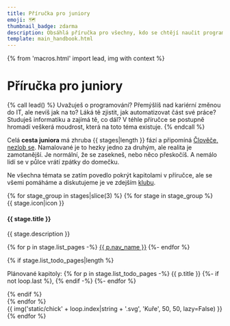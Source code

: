 ```yaml
---
title: Příručka pro juniory
emoji: 🗺️
thumbnail_badge: zdarma
description: Obsáhlá příručka pro všechny, kdo se chtějí naučit programovat a najít si práci v oboru.
template: main_handbook.html
---
```


{% from 'macros.html' import lead, img with context %}

# Příručka pro juniory

{% call lead() %}
  Uvažuješ o programování?
  Přemýšlíš nad kariérní změnou do IT, ale nevíš jak na to?
  Láká tě zjistit, jak automatizovat část své práce?
  Studuješ informatiku a zajímá tě, co dál?
  V téhle příručce se postupně hromadí veškerá moudrost, která na toto téma existuje.
{% endcall %}

Celá **cesta juniora** má zhruba {{ stages|length }} fází a připomíná [Člověče, nezlob se](https://cs.wikipedia.org/wiki/%C4%8Clov%C4%9B%C4%8De%2C_nezlob_se!).
Namalované je to hezky jedno za druhým, ale realita je zamotanější.
Je normální, že se zasekneš, nebo něco přeskočíš.
A nemálo lidí se v půlce vrátí zpátky do domečku.

Ne všechna témata se zatím povedlo pokrýt kapitolami v příručce, ale se všemi pomáháme a diskutujeme je ve zdejším [klubu](../club.md).

<div class="stage-cards">
{% for stage_group in stages|slice(3) %}
  {% for stage in stage_group %}
  <div class="stage-card">
    <div class="stage-card-row">
      <div class="stage-card-media">
        <div class="stage-card-icon">{{ stage.icon|icon }}</div>
      </div>
      <div class="stage-card-body">
        <h4 class="stage-card-title">{{ stage.title }}</h4>
        <p class="stage-card-description">
          {{ stage.description }}
        </p>
        <p class="stage-card-pages">
          {% for p in stage.list_pages -%}
            <a href="{{ pages|docs_url(p.src_uri)|url }}">{{ p.nav_name }}</a>
          {%- endfor %}
        </p>
        {% if stage.list_todo_pages|length %}
        <p class="stage-card-todo-pages">
          Plánované kapitoly:
          {% for p in stage.list_todo_pages -%}
            {{ p.title }}
            {%- if not loop.last %}, {% endif -%}
          {%- endfor %}
        </p>
        {% endif %}
      </div>
    </div>
  </div>
  {% endfor %}
  <div class="stage-illustration">
    {{ img('static/chick' + loop.index|string + '.svg', 'Kuře', 50, 50, lazy=False) }}
  </div>
{% endfor %}
</div>

<!-- {#



# Příručka pro juniory

Vítej na příručce pro všechny, kteří chtějí začít s programováním. Najdeš tady rozcestník a rady, jež ti pomohou se zorientovat a díky kterým budeš vědět jak začít.

-   **Je to živá stránka**, kde stále probíhají úpravy, ne nějaká hotová kniha. Kdykoliv tady může přibýt něco nového, takže není od věci se sem občas vrátit. O důležitých změnách se můžeš dovědět na [sociálních sítích](#kontakt) junior.guru nebo prostřednictvím [klubu](club.md).

-   **Je zdarma pro každého**, žádná její část není zpoplatněná. Zdrojové kódy příručky jsou [veřejně na GitHubu](https://github.com/honzajavorek/junior.guru/) a veškerý zdejší text může kdokoliv použít, pokud uvede autora a výsledek vystaví pod stejnou [licencí](https://creativecommons.org/licenses/by-sa/4.0/deed.cs).

-   **Příručka je financována

-   **Autorem příručky je [Honza Javorek](#honza)**, stejně jako i celého junior.guru. Psaní příručky je možné jen díky financím získaným z individuálních a firemních členství v [klubu](club.md).

-   **Cílem je zpřístupnit programování komukoliv**, kdo se jej bude chtít naučit. Programovat se můžeš naučit i bez vysoké školy, materiálů a kurzů je k tomu na internetu dost. Ať už to děláš pro zábavu, chceš si usnadnit nějakou činnost, nebo toužíš po kariéře v IT, příručka ti ukáže, jak na to. Ať už jsi z velkého města s širokými možnostmi nebo z odlehlé vesnice, příručka je tu pro tebe.




Na základě reálných zkušeností mnohých začátečníků jsme v [klubu](../club.md) sestavili **osvědčenou cestu juniora**, která má deset fází. Možná existují i jiné cesty, ale tato **úspěšně zafungovala pro spoustu různých lidí**, a proto ji lze obecně doporučit.

**Ujasni si, co už umíš a co je tvým cílem.** Jednak ti to pomůže uvědomit si, co tě ještě čeká a co nesmíš vynechat, jednak zjistíš, které části příručky pro tebe budou nejpřínosnější.

Pokud o IT teprve přemýšlíš (fáze 0), budou pro tebe zajímavé jiné rady, než pokud už máš za sebou nějaký kurz (fáze 2 až 3). A jestli tě programování zajímá proto, že chceš automatizovat zalévání rajčat na zahradě (fáze 3), nemusí tě zajímat kapitoly o shánění práce v oboru (fáze 4 až 10).

## Tempo

neda se smichat intenzivni a pozvolna zmena, mit to jako dve ruzne cesty, nevedi vubec jak dlouho to muze trvat, co je neni normalni, jake jsou tam milniky

## Jak funguje tato příručka

- Kdo ji píše
- Proč ji píše
- message na úvodní stránce příručky - články versus content, dnes už nikdo content nedělá, chtějí to spláchnout clankem, ne udržovat nějaké informace (Czechitas, Engeto)

fáze https://discord.com/channels/769966886598737931/788826407412170752/904981964208087070

nela https://github.com/NelliaS/development-timeline

https://www.freecodecamp.org/news/what-is-web-development-how-to-become-a-web-developer-career-path/

https://twitter.com/jzunigacoayla/status/1380694681911226373

https://blog.lewagon.com/skills/programming-language-to-learn/

https://roadmap.sh/

https://codeburst.io/the-2018-web-developer-roadmap-826b1b806e8d

https://twitter.com/ladybugpodcast/status/1247051343212281856

Front-end Developer Handbook 2019
https://frontendmasters.com/guides/front-end-handbook/2019/

How to Learn to Code & Get a Developer Job [Full Book]
https://www.freecodecamp.org/news/learn-to-code-book/#500-word-executive-summary

https://learntocodewith.me/

https://www.pythondiscord.com/resources/

--- https://discord.com/channels/769966886598737931/788826407412170752/904981964208087070
**Fáze juniora.**

Skoro u každýho kroku je možno se zaseknout a nepřejít dál.
Každej krok má svoje úskalí.

0️⃣ **občas mě něco jako učit se programovat napadne**
úskalí: nezačnu nebo začnu, ale první zkušenost je špatná

1️⃣ **nezávazně zkouším všechno možné nebo začínám s jednou věcí, o které si myslím, že ji chci dělat**
úskalí: nemůžu se rozhodnout mezi technologiemi či oblastmi

2️⃣ **učím se samostatně / v kurzu to, co si myslím, že chci dělat**
úskalí: sám nevím kam až / kurz zas nemusí být dostatečný nebo kvalitní / nedaří se mi najít si dost času se tomu věnovat

3️⃣ **pracuju na projektech**
úskalí: nevím jak začít / nevím jaký projekt / nedám projekt (ani průběžně) ke zhodnocení / špatně odhadnutý rozsah projektu

4️⃣ **připravuju se na hledání práce (CV apod.)**
úskalí: neodvažuju se do téhle fáze přejít, nevím co se v IT očekává nebo dokonce nemám moc zkušeností s prací celkově / neumím sám sebe „prodávat“, mám problém napsat pozitiva do CV

5️⃣ **hledám práci**
úskalí: nemám dostatečnou výdrž / nemám dostatečnou finanční rezervu / odradí mě první neúspěchy / vezmu cokoli i když je to něco jiného, než jsem chtěl dělat (někdy ok, někdy problém)

6️⃣ **mám nalezenou/domluvenou práci a nastupuju v budoucnu**
úskalí: nezačnu se vůbec sám učit technologii, kterou ve firmě používají  nebo to s tím naopak místo odpočinku přeženu

7️⃣ **zkušební doba v první práci**
úskalí: málo se ptám seniora a tím se málo učím / není k dispozici senior / zůstanu ve firmě i když je to tam zjevně špatný

8️⃣ **pracuju (po zkušební době)**
úskalí: přestanu se rozvíjet a učit, nedostávám pokročilejší úkoly

9️⃣ **mám 1-2 roky praxe**
úskalí: to co v 8️⃣ + neřeknu si o větší peníze, přestože mám na trhu o dost vyšší cenu než na začátku

🔟 už nejsem „junior“
---


--- https://discord.com/channels/769966886598737931/788832177135026197/894840146845925427
https://www.codecademy.com/resources/docs

Blog post k tomu https://www.codecademy.com/resources/blog/introducing-docs/

Samozřejmě jsou jiné existující zdroje, ale tady je to hodně stručně, takže to začátečníci asi ocení.
---


--- https://discord.com/channels/769966886598737931/788832177135026197/1061972910488703036
Spíše motivační četba, ale pěkný článek. Něco jako příručka junior.guru ale od freeCodeCamp 🙂
https://www.freecodecamp.org/news/learn-to-code-book/#500-word-executive-summary
---


--- https://discord.com/channels/769966886598737931/788826407412170752/1055146186413187102
Doufal jsem, že sem taky budu moct jednou napsat, že jsem konečně v klubu a našel jsem práci. A stalo se to ! Od února se budu podílet na softwaru v automobilech v Pythonu. 🤩

Od začátku utekly dva roky, kolik jsem oslovil firem přesně nevím, ale mohlo to být kolem dvaceti. Hlavně bych ale chtěl říct, že na začátku není důležité někam spěchat - což se mi také stalo. Pak jsem si uvědomil, že stihnout to za pár měsíců souběžně s prací a rodinou je blbost. A tak jsem v klidnějším tempu pokračoval k cíli.

Pár slov a odkazů k cestě, na začátku za mě nejlepší start na https://www.umimeinformatiku.cz/programovani-v-pythonu , to mi pomohlo nejvíc a je to hlavně zábavnou formou příkladů. Pak jsem si vybral projekt od https://www.techwithtim.net/ , který má super tutorialy na Youtube a zakončil jsem to projektem s Corey Schafer také na Youtube, nicméně ty už jsou pro pokročilejší.

U pohovoru také dost pomohl GitHub, který doporučuji si založit hned první den. Jednak mě motivoval ten kalendář příspěvků udělat něco pokud možno alespoň každý druhý den. A poté je vidět jak dlouho už se člověk tématem zabývá. 🙂

Hodně zdaru, sil a velký dík Honzovi, že to tu založil a spravuje <:dk:842727526736068609> 🥳
---


--- https://discord.com/channels/769966886598737931/788826407412170752/1054800375703683113
Níže založím vlákno s malým shrnutím mého hledání práce, které jsem teď završil přijetím nabídky na pozici Java vývojáře s nástupem v únoru. Přidám pár postřehů o tom, co bych udělal stejně/jinak, kdybych si znovu hledal práci. Taky zmíním jména pár firem, které na mě působily velmi dobře, nebo naopak velmi špatně, a proč. Celé je to založené na mých zkušenostech podpořenými zkušenostmi z práce v IT recruitmentu. Takže všechno můj názor, i když to místy napíšu jako “poučku s absolutní pravdou” nebo tak něco 🙂
---




#} -->
